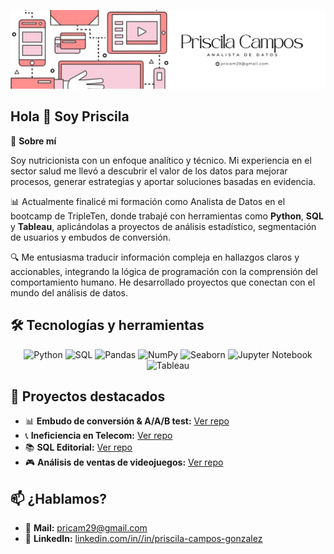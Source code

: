 ![Banner de Priscila Campos](./banner_priscila.png)

## Hola 👋 Soy Priscila

🧠 **Sobre mí**

Soy nutricionista con un enfoque analítico y técnico. Mi experiencia en el sector salud me llevó a descubrir el valor de los datos para mejorar procesos, generar estrategias y aportar soluciones basadas en evidencia.

📊 Actualmente finalicé mi formación como Analista de Datos en el bootcamp de TripleTen, donde trabajé con herramientas como **Python**, **SQL** y **Tableau**, aplicándolas a proyectos de análisis estadístico, segmentación de usuarios y embudos de conversión.

🔍 Me entusiasma traducir información compleja en hallazgos claros y accionables, integrando la lógica de programación con la comprensión del comportamiento humano. He desarrollado proyectos que conectan con el mundo del análisis de datos.

## 🛠️ Tecnologías y herramientas

<p align="center">
  <img src="https://cdn.jsdelivr.net/gh/devicons/devicon/icons/python/python-original.svg" height="40" alt="Python"/>
  <img src="https://cdn.jsdelivr.net/gh/devicons/devicon/icons/sqlite/sqlite-original.svg" height="40" alt="SQL"/>
  <img src="https://cdn.jsdelivr.net/gh/devicons/devicon/icons/pandas/pandas-original.svg" height="40" alt="Pandas"/>
  <img src="https://cdn.jsdelivr.net/gh/devicons/devicon/icons/numpy/numpy-original.svg" height="40" alt="NumPy"/>
  <img src="https://cdn.jsdelivr.net/gh/devicons/devicon/icons/seaborn/seaborn-original.svg" height="40" alt="Seaborn"/>
  <img src="https://cdn.jsdelivr.net/gh/devicons/devicon/icons/jupyter/jupyter-original.svg" height="40" alt="Jupyter Notebook"/>
  <img src="https://cdn.jsdelivr.net/gh/devicons/devicon/icons/tableau/tableau-original.svg" height="40" alt="Tableau"/>
</p>

## 📁 Proyectos destacados
- 📊 **Embudo de conversión & A/A/B test:** [Ver repo](https://github.com/priscilacampos/ab_test_embudo_app)
- 📞 **Ineficiencia en Telecom:** [Ver repo](https://github.com/priscilacampos/ineficiencia-operadores-telecom)
- 📚 **SQL Editorial:** [Ver repo](https://github.com/priscilacampos/analisis-sql-editorial)
- 🎮 **Análisis de ventas de videojuegos:** [Ver repo](https://github.com/priscilacampos/ventas-videojuegos)

## 📫 ¿Hablamos?

- 💌 **Mail:** [pricam29@gmail.com](mailto:pricam29@gmail.com)  
- 💼 **LinkedIn:** [linkedin.com/in//in/priscila-campos-gonzalez](https://www.linkedin.com/in//in/priscila-campos-gonzalez) 

